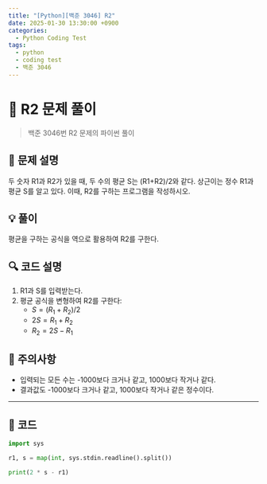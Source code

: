 ```yaml
---
title: "[Python][백준 3046] R2"
date: 2025-01-30 13:30:00 +0900
categories:
  - Python Coding Test
tags:
  - python
  - coding test
  - 백준 3046
---
```


# 🔢 R2 문제 풀이

> 백준 3046번 R2 문제의 파이썬 풀이

## 📝 문제 설명

두 숫자 R1과 R2가 있을 때, 두 수의 평균 S는 (R1+R2)/2와 같다. 상근이는 정수 R1과 평균 S를 알고 있다. 이때, R2를 구하는 프로그램을 작성하시오.

## 💡 풀이

평균을 구하는 공식을 역으로 활용하여 R2를 구한다.

## 🔍 코드 설명

1. R1과 S를 입력받는다.
2. 평균 공식을 변형하여 R2를 구한다:
   - $S = (R_1 + R_2) / 2$
   - $2S = R_1 + R_2$
   - $R_2 = 2S - R_1$

## 🎯 주의사항

- 입력되는 모든 수는 -1000보다 크거나 같고, 1000보다 작거나 같다.
- 결과값도 -1000보다 크거나 같고, 1000보다 작거나 같은 정수이다.

---

## 📝 코드

```python
import sys

r1, s = map(int, sys.stdin.readline().split())

print(2 * s - r1)
``` 